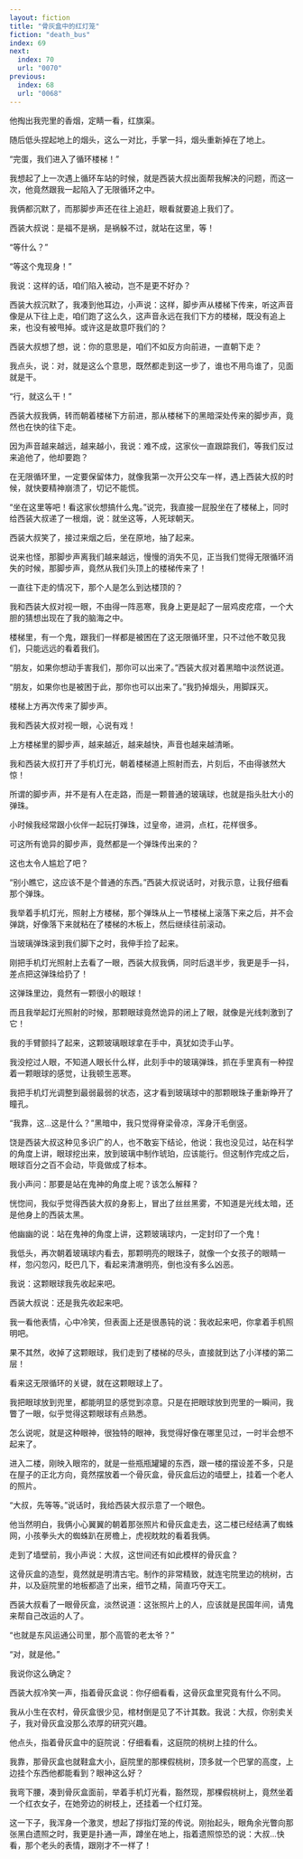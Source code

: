 ```yaml
---
layout: fiction
title: "骨灰盒中的红灯笼"
fiction: "death_bus"
index: 69
next:
  index: 70
  url: "0070"
previous:
  index: 68
  url: "0068"
---
```

他掏出我兜里的香烟，定睛一看，红旗渠。

随后低头捏起地上的烟头，这么一对比，手掌一抖，烟头重新掉在了地上。

“完蛋，我们进入了循环楼梯！”

我想起了上一次遇上循环车站的时候，就是西装大叔出面帮我解决的问题，而这一次，他竟然跟我一起陷入了无限循环之中。

我俩都沉默了，而那脚步声还在往上追赶，眼看就要追上我们了。

西装大叔说：是福不是祸，是祸躲不过，就站在这里，等！

“等什么？”

“等这个鬼现身！”

我说：这样的话，咱们陷入被动，岂不是更不好办？

西装大叔沉默了，我凑到他耳边，小声说：这样，脚步声从楼梯下传来，听这声音像是从下往上走，咱们跑了这么久，这声音永远在我们下方的楼梯，既没有追上来，也没有被甩掉。或许这是故意吓我们的？

西装大叔想了想，说：你的意思是，咱们不如反方向前进，一直朝下走？

我点头，说：对，就是这么个意思，既然都走到这一步了，谁也不用鸟谁了，见面就是干。

“行，就这么干！”

西装大叔我俩，转而朝着楼梯下方前进，那从楼梯下的黑暗深处传来的脚步声，竟然也在快的往下走。

因为声音越来越远，越来越小，我说：难不成，这家伙一直跟踪我们，等我们反过来追他了，他却要跑？

在无限循环里，一定要保留体力，就像我第一次开公交车一样，遇上西装大叔的时候，就快要精神崩溃了，切记不能慌。

“坐在这里等吧！看这家伙想搞什么鬼。”说完，我直接一屁股坐在了楼梯上，同时给西装大叔递了一根烟，说：就坐这等，人死球朝天。

西装大叔笑了，接过来烟之后，坐在原地，抽了起来。

说来也怪，那脚步声离我们越来越远，慢慢的消失不见，正当我们觉得无限循环消失的时候，那脚步声，竟然从我们头顶上的楼梯传来了！

一直往下走的情况下，那个人是怎么到达楼顶的？

我和西装大叔对视一眼，不由得一阵恶寒，我身上更是起了一层鸡皮疙瘩，一个大胆的猜想出现在了我的脑海之中。

楼梯里，有一个鬼，跟我们一样都是被困在了这无限循环里，只不过他不敢见我们，只能远远的看着我们。

“朋友，如果你想动手害我们，那你可以出来了。”西装大叔对着黑暗中淡然说道。

“朋友，如果你也是被困于此，那你也可以出来了。”我扔掉烟头，用脚踩灭。

楼梯上方再次传来了脚步声。

我和西装大叔对视一眼，心说有戏！

上方楼梯里的脚步声，越来越近，越来越快，声音也越来越清晰。

我和西装大叔打开了手机灯光，朝着楼梯道上照射而去，片刻后，不由得骇然大惊！

所谓的脚步声，并不是有人在走路，而是一颗普通的玻璃球，也就是指头肚大小的弹珠。

小时候我经常跟小伙伴一起玩打弹珠，过皇帝，进洞，点杠，花样很多。

可这所有诡异的脚步声，竟然都是一个弹珠传出来的？

这也太令人尴尬了吧？

“别小瞧它，这应该不是个普通的东西。”西装大叔说话时，对我示意，让我仔细看那个弹珠。

我举着手机灯光，照射上方楼梯，那个弹珠从上一节楼梯上滚落下来之后，并不会弹跳，好像落下来就粘在了楼梯的木板上，然后继续往前滚动。

当玻璃弹珠滚到我们脚下之时，我伸手捡了起来。

刚把手机灯光照射上去看了一眼，西装大叔我俩，同时后退半步，我更是手一抖，差点把这弹珠给扔了！

这弹珠里边，竟然有一颗很小的眼球！

而且我举起灯光照射的时候，那颗眼球竟然诡异的闭上了眼，就像是光线刺激到了它！

我的手臂颤抖了起来，这颗玻璃眼球拿在手中，真犹如烫手山芋。

我没挖过人眼，不知道人眼长什么样，此刻手中的玻璃弹珠，抓在手里真有一种捏着一颗眼球的感觉，让我顿生恶寒。

我把手机灯光调整到最弱最弱的状态，这才看到玻璃球中的那颗眼珠子重新睁开了瞳孔。

“我靠，这...这是什么？”黑暗中，我只觉得脊梁骨凉，浑身汗毛倒竖。

饶是西装大叔这种见多识广的人，也不敢妄下结论，他说：我也没见过，站在科学的角度上讲，眼球挖出来，放到玻璃中制作琥珀，应该能行。但这制作完成之后，眼球百分之百不会动，毕竟做成了标本。

我小声问：那要是站在鬼神的角度上呢？该怎么解释？

恍惚间，我似乎觉得西装大叔的身影上，冒出了丝丝黑雾，不知道是光线太暗，还是他身上的西装太黑。

他幽幽的说：站在鬼神的角度上讲，这颗玻璃球内，一定封印了一个鬼！

我低头，再次朝着玻璃球内看去，那颗明亮的眼珠子，就像一个女孩子的眼睛一样，忽闪忽闪，眨巴几下，看起来清澈明亮，倒也没有多么凶恶。

我说：这颗眼球我先收起来吧。

西装大叔说：还是我先收起来吧。

我一看他表情，心中冷笑，但表面上还是很愚钝的说：我收起来吧，你拿着手机照明吧。

果不其然，收掉了这颗眼球，我们走到了楼梯的尽头，直接就到达了小洋楼的第二层！

看来这无限循环的关键，就在这颗眼球上了。

我把眼球放到兜里，都能明显的感觉到凉意。只是在把眼球放到兜里的一瞬间，我瞥了一眼，似乎觉得这颗眼球有点熟悉。

怎么说呢，就是这种眼神，很独特的眼神，我觉得好像在哪里见过，一时半会想不起来了。

进入二楼，刚映入眼帘的，就是一些瓶瓶罐罐的东西，跟一楼的摆设差不多，只是在屋子的正北方向，竟然摆放着一个骨灰盒，骨灰盒后边的墙壁上，挂着一个老人的照片。

“大叔，先等等。”说话时，我给西装大叔示意了一个眼色。

他当然明白，我俩小心翼翼的朝着那张照片和骨灰盒走去，这二楼已经结满了蜘蛛网，小孩拳头大的蜘蛛趴在房檐上，虎视眈眈的看着我俩。

走到了墙壁前，我小声说：大叔，这世间还有如此模样的骨灰盒？

这骨灰盒的造型，竟然就是明清古宅。制作的非常精致，就连宅院里边的桃树，古井，以及庭院里的地板都造了出来，细节之精，简直巧夺天工。

西装大叔看了一眼骨灰盒，淡然说道：这张照片上的人，应该就是民国年间，请鬼来帮自己改运的人了。

“也就是东风运通公司里，那个高管的老太爷？”

“对，就是他。”

我说你这么确定？

西装大叔冷笑一声，指着骨灰盒说：你仔细看看，这骨灰盒里究竟有什么不同。

我从小生在农村，骨灰盒很少见，棺材倒是见了不计其数。我说：大叔，你别卖关子，我对骨灰盒没那么浓厚的研究兴趣。

他点头，指着骨灰盒中的庭院说：仔细看看，这庭院的桃树上挂的什么。

我靠，那骨灰盒也就鞋盒大小，庭院里的那棵假桃树，顶多就一个巴掌的高度，上边挂个东西他都能看到？眼神这么好？

我弯下腰，凑到骨灰盒面前，举着手机灯光看，豁然现，那棵假桃树上，竟然坐着一个红衣女子，在她旁边的树枝上，还挂着一个红灯笼。

这一下子，我浑身一个激灵，想起了拶指灯笼的传说。刚抬起头，眼角余光瞥向那张黑白遗照之时，我更是扑通一声，蹲坐在地上，指着遗照惊恐的说：大叔...快看，那个老头的表情，跟刚才不一样了！